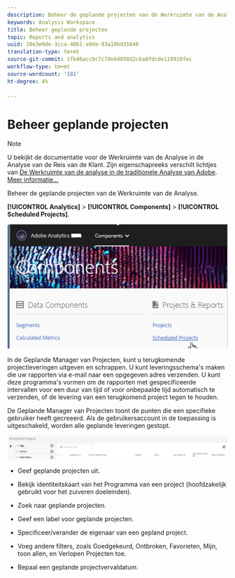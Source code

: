 ```yaml
---
description: Beheer de geplande projecten van de Werkruimte van de Analyse.
keywords: Analysis Workspace
title: Beheer geplande projecten
topic: Reports and analytics
uuid: 28e3e0de-3cca-40b1-a9de-93a10bd31646
translation-type: tm+mt
source-git-commit: 1fb46acc9c7c70e64058d2c6a8fdcde119910fec
workflow-type: tm+mt
source-wordcount: '181'
ht-degree: 4%

---
```



# Beheer geplande projecten

>[!NOTE]
>
>U bekijkt de documentatie voor de Werkruimte van de Analyse in de Analyse van de Reis van de Klant. Zijn eigenschapreeks verschilt lichtjes van [De Werkruimte van de analyse in de traditionele Analyse van Adobe](https://docs.adobe.com/content/help/en/analytics/analyze/analysis-workspace/home.html). [Meer informatie...](/help/getting-started/cja-aa.md)

Beheer de geplande projecten van de Werkruimte van de Analyse.

**[!UICONTROL Analytics]** > **[!UICONTROL Components]** > **[!UICONTROL Scheduled Projects]**.

![](assets/components-scheduled-projects.png)

In de Geplande Manager van Projecten, kunt u terugkomende projectleveringen uitgeven en schrappen. U kunt leveringsschema&#39;s maken die uw rapporten via e-mail naar een opgegeven adres verzenden. U kunt deze programma&#39;s vormen om de rapporten met gespecificeerde intervallen voor een duur van tijd of voor onbepaalde tijd automatisch te verzenden, of de levering van een terugkomend project tegen te houden.

De Geplande Manager van Projecten toont de punten die een specifieke gebruiker heeft gecreeerd. Als de gebruikersaccount in de toepassing is uitgeschakeld, worden alle geplande leveringen gestopt.

![](assets/scheduled-projects.png)

* Geef geplande projecten uit.
* Bekijk identiteitskaart van het Programma van een project (hoofdzakelijk gebruikt voor het zuiveren doeleinden).
* Zoek naar geplande projecten.
* Geef een label voor geplande projecten.
* Specificeer/verander de eigenaar van een gepland project.
* Voeg andere filters, zoals Goedgekeurd, Ontbroken, Favorieten, Mijn, toon allen, en Verlopen Projecten toe.

* Bepaal een geplande projectvervaldatum.

